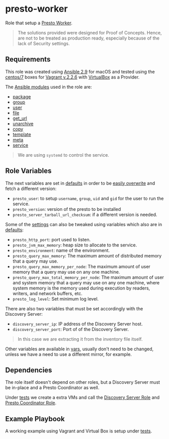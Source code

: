 # presto-worker

Role that setup a [Presto Worker](https://prestodb.io).

> The solutions provided were designed for Proof of Concepts. Hence, are not to be treated as production ready, especially because of the lack of Security settings.

## Requirements

This role was created using [Ansible 2.9](https://docs.ansible.com/ansible/2.9/) for macOS and tested using the [centos/7](https://app.vagrantup.com/centos/boxes/7) boxes for [Vagrant v.2.2.6](https://www.vagrantup.com/docs/index.html) with [VirtualBox](https://www.virtualbox.org/) as a Provider.

The [Ansible modules](https://docs.ansible.com/ansible/2.9/modules/modules_by_category.html) used in the role are:

- [package](https://docs.ansible.com/ansible/latest/modules/package_module.html#package-module)
- [group](https://docs.ansible.com/ansible/2.9/modules/group_module.html#group-module)
- [user](https://docs.ansible.com/ansible/2.9/modules/user_module.html#user-module)
- [file](https://docs.ansible.com/ansible/2.9/modules/file_module.html#file-module)
- [get_url](https://docs.ansible.com/ansible/2.9/modules/get_url_module.html#get_url-module)
- [unarchive](https://docs.ansible.com/ansible/2.9/modules/unarchive_module.html#unarchive-module)
- [copy](https://docs.ansible.com/ansible/2.9/modules/copy_module.html#copy-module)
- [template](https://docs.ansible.com/ansible/2.9/modules/template_module.html#template-module)
- [meta](https://docs.ansible.com/ansible/2.9/modules/meta_module.html#meta_module.html)
- [service](https://docs.ansible.com/ansible/2.9/modules/service_module.html#service-module)

> We are using `systemd` to control the service.

## Role Variables

The next variables are set in [defaults](./defaults/main.yml) in order to be [easily overwrite](https://docs.ansible.com/ansible/latest/user_guide/playbooks_variables.html#variable-precedence-where-should-i-put-a-variable) and fetch a different version:

- `presto_user`: to setup `username`, `group`, `uid` and `gid` for the user to run the service.
- `presto_version`: version of the presto to be installed
- `presto_server_tarball_url_checksum`: if a different version is needed.

Some of the [settings](https://prestodb.io/docs/current/installation/deployment.html) can also be tweaked using variables which also are in [defaults](./defaults/main.yml):

- `presto_http_port`: port used to listen.
- `presto_jvm_max_memory`: heap size to allocate to the service.
- `presto_environment`: name of the environment.
- `presto_query_max_memory`: The maximum amount of distributed memory that a query may use.
- `presto_query_max_memory_per_node`: The maximum amount of user memory that a query may use on any one machine.
- `presto_query_max_total_memory_per_node`: The maximum amount of user and system memory that a query may use on any one machine, where system memory is the memory used during execution by readers, writers, and network buffers, etc.
- `presto_log_level`: Set minimum log level.

There are also two variables that must be set accordingly with the Discovery Server:

- `discovery_server_ip`: IP address of the Discovery Server host.
- `discovery_server_port`: Port of of the Discovery Server.

> In this case we are extracting it from the inventory file itself.

Other variables are available in [vars](vars/main.yml), usually don't need to be changed, unless we have a need to use a different mirror, for example.

## Dependencies

The role itself doesn't depend on other roles, but a Discovery Server must be in-place and a Presto Coordinator as well.

Under [tests](./tests/) we create a extra VMs and call the [Discovery Server Role](../discovery-server/README.md) and [Presto Coordinator Role](../presto-coordinator/README.md).

## Example Playbook

A working example using Vagrant and Virtual Box is setup under [tests](./tests/).
